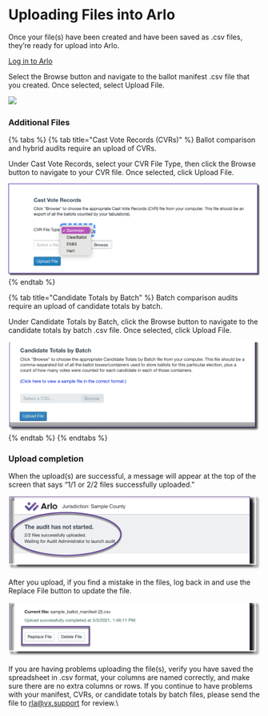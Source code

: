 # Uploading Files into Arlo

Once your file(s) have been created and have been saved as .csv files, they’re ready for upload into Arlo.&#x20;

[Log in to Arlo](../logging-into-arlo.md)

Select the Browse button and navigate to the ballot manifest .csv file that you created. Once selected, select Upload File.

![](https://lh6.googleusercontent.com/kGG_P7FDlguo8nB6C1ZRBJnqDm2oVLzvfkoSSfC_m-0zR2-p66RlnWq70FQ8UgY74lDuUslzwRw1b-_W9N7_jbLY9Po9FE4xxhRI6cu4L2nexgyfvAZQiK-uiqPvI2V38JXPc_2v)

### **Additional Files**

{% tabs %}
{% tab title="Cast Vote Records (CVRs)" %}
Ballot comparison and hybrid audits require an upload of CVRs.

Under Cast Vote Records, select your CVR File Type, then click the Browse button to navigate to your CVR file.  Once selected, click Upload File.

![](<../../.gitbook/assets/image (73).png>)
{% endtab %}

{% tab title="Candidate Totals by Batch" %}
Batch comparison audits require an upload of candidate totals by batch.

Under Candidate Totals by Batch, click the Browse button to navigate to the candidate totals by batch .csv file.  Once selected, click Upload File.

![](<../../.gitbook/assets/image (45).png>)
{% endtab %}
{% endtabs %}

### **Upload completion**

When the upload(s) are successful, a message will appear at the top of the screen that says “1/1 or 2/2 files successfully uploaded.”&#x20;

![](<../../.gitbook/assets/image (13).png>)

After you upload, if you find a mistake in the files, log back in and use the Replace File button to update the file.

![](<../../.gitbook/assets/image (15) (1) (1).png>)

If you are having problems uploading the file(s), verify you have saved the spreadsheet in .csv format, your columns are named correctly, and make sure there are no extra columns or rows.  If you continue to have problems with your manifest, CVRs, or candidate totals by batch files, please send the file to [rla@vx.support](mailto:rla@vx.support) for review.\
